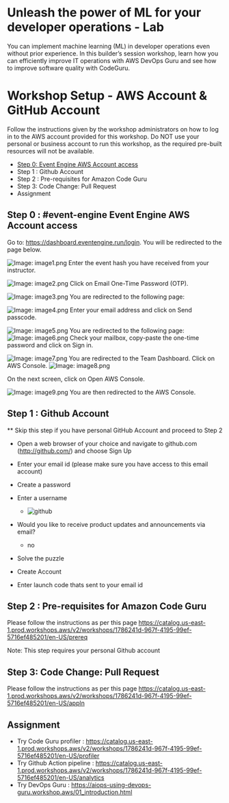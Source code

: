 # Unleash the power of ML for your developer operations - Lab

You can implement machine learning (ML) in developer operations even without prior experience. In this builder’s session workshop, learn how you can efficiently improve IT operations with AWS DevOps Guru and see how to improve software quality with CodeGuru.

# Workshop Setup - AWS Account & GitHub Account

Follow the instructions given by the workshop administrators on how to log in to the AWS account provided for this workshop. Do NOT use your personal or business account to run this workshop, as the required pre-built resources will not be available. 

* [Step 0: Event Engine AWS Account access](#event-engine)
* Step 1 : Github Account
* Step 2 : Pre-requisites for Amazon Code Guru
* Step 3: Code Change: Pull Request
* Assignment


## Step 0 : #event-engine Event Engine AWS Account access 

Go to: https://dashboard.eventengine.run/login. You will be redirected to the page below.

![Image: image1.png](images/image1.png)
Enter the event hash you have received from your instructor.

![Image: image2.png](images/image2.png)
Click on Email One-Time Password (OTP).

![Image: image3.png](images/image3.png)
You are redirected to the following page:

![Image: image4.png](images/image4.png)
Enter your email address and click on Send passcode.

![Image: image5.png](images/image5.png)
You are redirected to the following page:
![Image: image6.png](images/image6.png)
Check your mailbox, copy-paste the one-time password and click on Sign in.

![Image: image7.png](images/image7.png)
You are redirected to the Team Dashboard. Click on AWS Console.
![Image: image8.png](images/image8.png)

On the next screen, click on Open AWS Console.

![Image: image9.png](images/image9.png)
You are then redirected to the AWS Console.


## Step 1 :  Github Account

** Skip this step if you have personal GitHub Account and proceed to Step 2

* Open a web browser of your choice and navigate to github.com (http://github.com/) and choose Sign Up
* Enter your email id (please make sure you have access to this email account)
* Create a password
* Enter a username
    * ![github](images/github_create_page.png)

* Would you like to receive product updates and announcements via email? 
    * no
* Solve the puzzle 
* Create Account
* Enter launch code thats sent to your email id


## Step 2 : Pre-requisites for Amazon Code Guru
Please follow the instructions as per this page https://catalog.us-east-1.prod.workshops.aws/v2/workshops/1786241d-967f-4195-99ef-5716ef485201/en-US/prereq

Note: This step requires your personal Github account



## Step 3: Code Change: Pull Request

Please follow the instructions as per this page https://catalog.us-east-1.prod.workshops.aws/v2/workshops/1786241d-967f-4195-99ef-5716ef485201/en-US/appln


## Assignment

* Try Code Guru profiler : https://catalog.us-east-1.prod.workshops.aws/v2/workshops/1786241d-967f-4195-99ef-5716ef485201/en-US/profiler
* Try Github Action pipeline : https://catalog.us-east-1.prod.workshops.aws/v2/workshops/1786241d-967f-4195-99ef-5716ef485201/en-US/analytics
* Try DevOps Guru : https://aiops-using-devops-guru.workshop.aws/01_introduction.html



